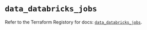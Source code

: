 # `data_databricks_jobs`

Refer to the Terraform Registory for docs: [`data_databricks_jobs`](https://registry.terraform.io/providers/databricks/databricks/1.28.1/docs/data-sources/jobs).
